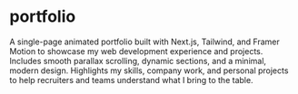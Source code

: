 # portfolio
A single-page animated portfolio built with Next.js, Tailwind, and Framer Motion to showcase my web development experience and projects. Includes smooth parallax scrolling, dynamic sections, and a minimal, modern design. Highlights my skills, company work, and personal projects to help recruiters and teams understand what I bring to the table.
